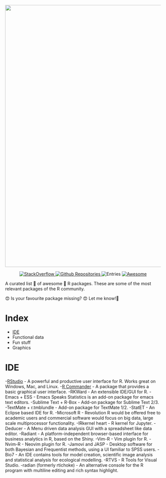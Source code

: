 
[<img src="https://raw.githubusercontent.com/grayknight2/Awesome-R-packages/master/Awesome_R_packages_banner.png" align="center" width="850">](https://www.r-project.org/)

<p align="center">
  <a href="https://stackoverflow.com/questions/tagged/R?sort=votes">
    <img alt="StackOverflow" src="https://img.shields.io/badge/StackOverflow-16,410-orange.svg" />
  </a>
  <a href="https://github.com/search?q=language%3AR&type=Repositories">
    <img alt="Github Repositories" src="https://img.shields.io/badge/Repos-71173-brightgreen.svg" />
  </a>
  <img alt="Entries" src="https://img.shields.io/badge/Items-325-lightgrey.svg" />
  <a href="https://github.com/sindresorhus/awesome">
    <img alt="Awesome" src="https://cdn.rawgit.com/sindresorhus/awesome/d7305f38d29fed78fa85652e3a63e154dd8e8829/media/badge.svg" />
  </a>
</p>

A curated list 📄 of awesome 🌟 R packages. These are some of the most relevant packages of the R community.

😍 Is your favourite package missing? 😍  Let me know!🤔

# Index

- [IDE](#IDE)
- Functional data
- Fun stuff
- Graphics


# IDE

-[RStudio](https://rstudio.com/products/rstudio/download/) - A powerful and productive user interface for R. Works great on Windows, Mac, and Linux.
-[R Commander](https://www.rcommander.com/) - A package that provides a basic graphical user interface.
-RKWard - An extensible IDE/GUI for R.
-Emacs + ESS - Emacs Speaks Statistics is an add-on package for emacs text editors.
-Sublime Text + R-Box - Add-on package for Sublime Text 2/3.
-TextMate + r.tmblundle - Add-on package for TextMate 1/2.
-StatET - An Eclipse based IDE for R.
-Microsoft R - Revolution R would be offered free to academic users and commercial software would focus on big data, large scale multiprocessor functionality.
-IRkernel heart - R kernel for Jupyter.
-Deducer - A Menu driven data analysis GUI with a spreadsheet like data editor.
-Radiant - A platform-independent browser-based interface for business analytics in R, based on the Shiny.
-Vim-R - Vim plugin for R.
-Nvim-R - Neovim plugin for R.
-Jamovi and JASP - Desktop software for both Bayesian and Frequentist methods, using a UI familiar to SPSS users.
-Bio7 - An IDE contains tools for model creation, scientific image analysis and statistical analysis for ecological modelling.
-RTVS - R Tools for Visual Studio.
-radian (formerly rtichoke) - An alternative console for the R program with multiline editing and rich syntax highlight.


